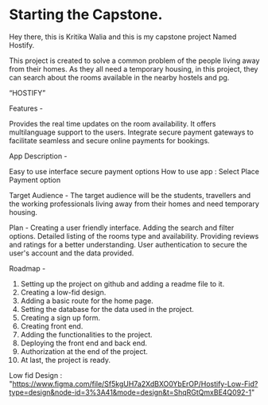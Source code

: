 # Starting the Capstone.

Hey there, this is Kritika Walia and this is my capstone project Named Hostify.

 This project is created to solve a common problem of the people living away from their homes. As they all need a temporary housing, in this project, they can search about the rooms available in the nearby hostels and pg.

“HOSTIFY”


Features - 

Provides the real time updates on the room availability.
It offers multilanguage support to the users.
Integrate secure payment gateways to facilitate seamless and secure online payments for bookings.



App Description - 

Easy to use interface 
secure payment options 
How to use app :    Select Place
                   Payment option

Target Audience - 
The target audience will be the students, travellers and the working professionals living away from their homes and need temporary housing. 



Plan - 
Creating a user friendly interface.
Adding the search and filter options.
Detailed listing of the rooms type and availability.
Providing reviews and ratings for a better understanding.
User authentication to secure the user's account and the data provided.


Roadmap - 

 1. Setting up the project on github and adding a readme file to it.
 2. Creating a low-fid design.
 3. Adding a basic route for the home page.
 4. Setting the database for the data used in the project.
 5. Creating a sign up form.
 6. Creating front end.
 7. Adding the functionalities to the project.
 8. Deploying the front end and back end.
 9. Authorization at the end of the project.
 10. At last, the project is ready.
 

Low fid Design : "https://www.figma.com/file/Sf5kgUH7a2XdBXO0YbErOP/Hostify-Low-Fid?type=design&node-id=3%3A41&mode=design&t=ShqRGtQmxBE4Q092-1"

